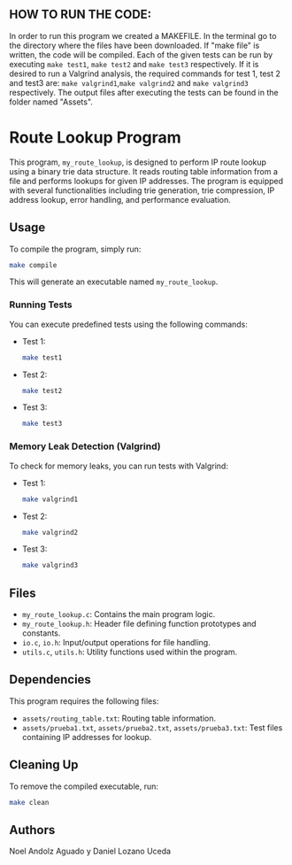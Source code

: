 ## HOW TO RUN THE CODE:

In order to run this program we created a MAKEFILE.
In the terminal go to the directory where the files have been downloaded.
If "make file" is written, the code will be compiled.
Each of the given tests can be run by executing ```make test1```, ```make test2``` and ```make test3``` respectively.
If it is desired to run a Valgrind analysis, the required commands for test 1, test 2 and test3 are: ```make valgrind1```,```make valgrind2``` and ```make valgrind3``` respectively.
The output files after executing the tests can be found in the folder named "Assets".

# Route Lookup Program

This program, `my_route_lookup`, is designed to perform IP route lookup using a binary trie data structure. It reads routing table information from a file and performs lookups for given IP addresses. The program is equipped with several functionalities including trie generation, trie compression, IP address lookup, error handling, and performance evaluation.

## Usage

To compile the program, simply run:

```bash
make compile
```

This will generate an executable named `my_route_lookup`.

### Running Tests

You can execute predefined tests using the following commands:

- Test 1:
  ```bash
  make test1
  ```
- Test 2:
  ```bash
  make test2
  ```
- Test 3:
  ```bash
  make test3
  ```

### Memory Leak Detection (Valgrind)

To check for memory leaks, you can run tests with Valgrind:

- Test 1:
  ```bash
  make valgrind1
  ```
- Test 2:
  ```bash
  make valgrind2
  ```
- Test 3:
  ```bash
  make valgrind3
  ```

## Files

- `my_route_lookup.c`: Contains the main program logic.
- `my_route_lookup.h`: Header file defining function prototypes and constants.
- `io.c`, `io.h`: Input/output operations for file handling.
- `utils.c`, `utils.h`: Utility functions used within the program.

## Dependencies

This program requires the following files:

- `assets/routing_table.txt`: Routing table information.
- `assets/prueba1.txt`, `assets/prueba2.txt`, `assets/prueba3.txt`: Test files containing IP addresses for lookup.

## Cleaning Up

To remove the compiled executable, run:

```bash
make clean
```

## Authors

Noel Andolz Aguado y Daniel Lozano Uceda

